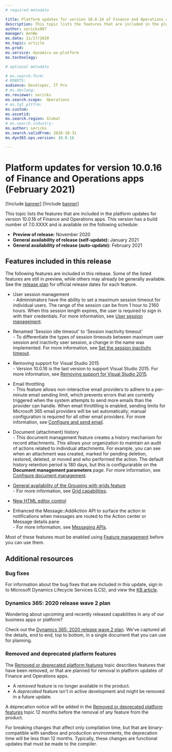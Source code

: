 ```yaml
---
# required metadata

title: Platform updates for version 10.0.16 of Finance and Operations apps (February 2021)
description: This topic lists the features that are included in the platform updates for version 10.0.16 of Finance and Operations apps.
author: sericks007
manager: AnnBe
ms.date: 11/17/2020
ms.topic: article
ms.prod: 
ms.service: dynamics-ax-platform
ms.technology: 

# optional metadata

# ms.search.form: 
# ROBOTS: 
audience: Developer, IT Pro
# ms.devlang: 
ms.reviewer: sericks
ms.search.scope:  Operations
# ms.tgt_pltfrm: 
ms.custom: 
ms.assetid:
ms.search.region: Global
# ms.search.industry: 
ms.author: sericks
ms.search.validFrom: 2020-10-31
ms.dyn365.ops.version: 10.0.16

---
```

# Platform updates for version 10.0.16 of Finance and Operations apps (February 2021)

[!include [banner](../includes/banner.md)]
[!include [banner](../includes/preview-banner.md)]

This topic lists the features that are included in the platform updates for version 10.0.16 of Finance and Operations apps. This version has a build number of 7.0.XXXX and is available on the following schedule:

- **Preview of release:** November 2020
- **General availability of release (self-update):** January 2021
- **General availability of release (auto-update):** February 2021

## Features included in this release

The following features are included in this release. Some of the listed features are still in preview, while others may already be generally available. See the [release plan](https://docs.microsoft.com/dynamics365-release-plan/2020wave2/finance-operations/finance-operations-crossapp-capabilities/planned-features) for official release dates for each feature.

-  User session management<br>- Administrators have the ability to set a maximum session timeout for individual users.  The range of the session can be from 1 hour to 2160 hours.  When this session length expires, the user is required to sign in with their credentials. For more information, see [User session management](../sysadmin/user-session-management.md).

-  Renamed 'Session idle timeout' to 'Session inactivity timeout'<br>- To differentiate the types of session timeouts between maximum user session and inactivity user session, a change in the name was implemented. For more information, see [Set the session inactivity timeout](../sysadmin/session-idle-timeout.md).

-  Removing support for Visual Studio 2015<br>- Version 10.0.16 is the last version to support Visual Studio 2015. For more information, see [
Removing support for Visual Studio 2015](removed-deprecated-features-platform-updates.md#visual-studio-2015).

-  Email throttling<br>- This feature allows non-interactive email providers to adhere to a per-minute email sending limit, which prevents errors that are currently triggered when the system attempts to send more emails than the provider can handle. When email throttlling is enabled, sending limits for Microsoft 365 email providers will be set automatically; manual configuration is required for all other email providers. For more information, see 
[Configure and send email](https://docs.microsoft.com/dynamics365/fin-ops-core/fin-ops/organization-administration/configure-email).

-  Document (attachment) history<br>- This document management feature creates a history mechanism for record attachments. This allows your organization to maintain an audit of actions related to individual attachments. For example, you can see when an attachment was created, marked for pending deletion, restored, deleted, or moved and who performed the action. The default history retention period is 180 days, but this is configurarable on the **Document management parameters** page. For more information, see 
[Configure document management](https://docs.microsoft.com/dynamics365/fin-ops-core/fin-ops/organization-administration/configure-document-management).

-  [General availability of the Grouping with grids feature](https://docs.microsoft.com/dynamics365-release-plan/2020wave2/finance-operations/finance-operations-crossapp-capabilities/grouping-subtotals-grids-general-availability)<br>- For more information, see 
[Grid capabilities](https://docs.microsoft.com/dynamics365/fin-ops-core/fin-ops/get-started/grid-capabilities#grouping-tabular-data).

-  [New HTML editor control](https://docs.microsoft.com/dynamics365-release-plan/2020wave2/finance-operations/finance-operations-crossapp-capabilities/new-html-editor-control)<br>

-  Enhanced the Message::AddAction API to surface the action in notifications when messages are routed to the Action center or Message details pane<br>- For more information, see 
[Messaging APIs](https://docs.microsoft.com/dynamics365/fin-ops-core/dev-itpro/user-interface/messaging-api-center-bar-details#message).

Most of these features must be enabled using [Feature management](../../fin-ops/get-started/feature-management/feature-management-overview.md) before you can use them.

## Additional resources

### Bug fixes

For information about the bug fixes that are included in this update, sign in to Microsoft Dynamics Lifecycle Services (LCS), and view the [KB article](https://fix.lcs.dynamics.com/Issue/).

### Dynamics 365: 2020 release wave 2 plan

Wondering about upcoming and recently released capabilities in any of our business apps or platform?

Check out the [Dynamics 365: 2020 release wave 2 plan](https://docs.microsoft.com/dynamics365-release-plan/2020wave2/). We've captured all the details, end to end, top to bottom, in a single document that you can use for planning.

### Removed and deprecated platform features

The [Removed or deprecated platform features](removed-deprecated-features-platform-updates.md) topic describes features that have been removed, or that are planned for removal in platform updates of Finance and Operations apps.

- A *removed* feature is no longer available in the product.
- A *deprecated* feature isn't in active development and might be removed in a future update.

A deprecation notice will be added in the [Removed or deprecated platform features](removed-deprecated-features-platform-updates.md) topic 12 months before the removal of any feature from the product.

For breaking changes that affect only compilation time, but that are binary-compatible with sandbox and production environments, the deprecation time will be less than 12 months. Typically, these changes are functional updates that must be made to the compiler.
